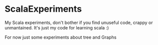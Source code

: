 # ScalaExperiments

My Scala experiments, don't bother if you find unuseful code, crappy or unmantained. It's just my code for learning scala :)

For now just some experiments about tree and Graphs